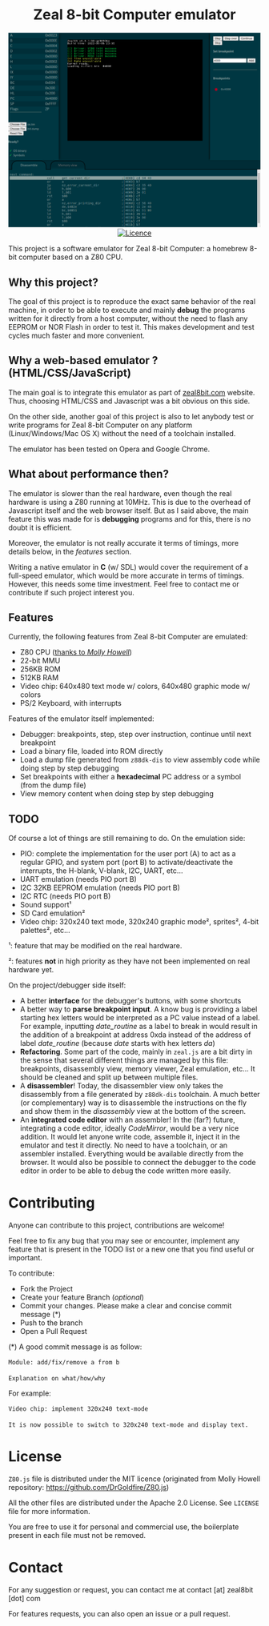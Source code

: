 <h1 align="center">Zeal 8-bit Computer emulator</h1>
<p align=center>
    <img src="imgs/screenshot.png" alt="screenshot" />
    <a href="https://opensource.org/licenses/Apache-2.0">
        <img src="https://img.shields.io/badge/License-Apache_2.0-blue.svg" alt="Licence" />
    </a>
</p>

This project is a software emulator for Zeal 8-bit Computer: a homebrew 8-bit computer based on a Z80 CPU.

## Why this project?

The goal of this project is to reproduce the exact same behavior of the real machine, in order to be able to execute and mainly **debug** the programs written for it directly from a host computer, without the need to flash any EEPROM or NOR Flash in order to test it. This makes development and test cycles much faster and more convenient. 

## Why a web-based emulator ? (HTML/CSS/JavaScript)

The main goal is to integrate this emulator as part of [zeal8bit.com](https://zeal8bit.com) website. Thus, choosing HTML/CSS and Javascript was a bit obvious on this side.

On the other side, another goal of this project is also to let anybody test or write programs for Zeal 8-bit Computer on any platform (Linux/Windows/Mac OS X) without the need of a toolchain installed. 

The emulator has been tested on Opera and Google Chrome.

## What about performance then?

The emulator is slower than the real hardware, even though the real hardware is using a Z80 running at 10MHz. This is due to the overhead of Javascript itself and the web browser itself. But as I said above, the main feature this was made for is **debugging** programs and for this, there is no doubt it is efficient.

Moreover, the emulator is not really accurate it terms of timings, more details below, in the *features* section.

Writing a native emulator in **C** (w/ SDL) would cover the requirement of a full-speed emulator, which would be more accurate in terms of timings. However, this needs some time investment. Feel free to contact me or contribute if such project interest you. 

## Features

Currently, the following features from Zeal 8-bit Computer are emulated:
* Z80 CPU ([thanks to *Molly Howell*](https://github.com/DrGoldfire/Z80.js))
* 22-bit MMU
* 256KB ROM
* 512KB RAM
* Video chip: 640x480 text mode w/ colors, 640x480 graphic mode w/ colors
* PS/2 Keyboard, with interrupts

Features of the emulator itself implemented:
* Debugger: breakpoints, step, step over instruction, continue until next breakpoint
* Load a binary file, loaded into ROM directly
* Load a dump file generated from `z88dk-dis` to view assembly code while doing step by step debugging
* Set breakpoints with either a **hexadecimal** PC address or a symbol (from the dump file)
* View memory content when doing step by step debugging

## TODO

Of course a lot of things are still remaining to do. On the emulation side:
* PIO: complete the implementation for the user port (A) to act as a regular GPIO, and system port (port B) to activate/deactivate the interrupts, the H-blank, V-blank, I2C, UART, etc...
* UART emulation (needs PIO port B)
* I2C 32KB EEPROM emulation (needs PIO port B) 
* I2C RTC (needs PIO port B)
* Sound support¹
* SD Card emulation²
* Video chip: 320x240 text mode, 320x240 graphic mode², sprites², 4-bit palettes², etc...

¹: feature that may be modified on the real hardware.

²: features **not** in high priority as they have not been implemented on real hardware yet.


On the project/debugger side itself:
* A better **interface** for the debugger's buttons, with some shortcuts
* A better way to **parse breakpoint input**. A know bug is providing a label starting hex letters would be interpreted as a PC value instead of a label. For example, inputting *date_routine* as a label to break in would result in the addition of a breakpoint at address 0xda instead of the address of label *date_routine* (because *date* starts with hex letters *da*)
* **Refactoring**. Some part of the code, mainly in `zeal.js` are a bit dirty in the sense that several different things are managed by this file: breakpoints, disassembly view, memory viewer, Zeal emulation, etc... It should be cleaned and split up between multiple files.
* A **disassembler**! Today, the disassembler view only takes the disassembly from a file generated by `z88dk-dis` toolchain. A much better (or complementary) way is to disassemble the instructions on the fly and show them in the *disassembly* view at the bottom of the screen.
* An **integrated code editor** with an assembler! In the (far?) future, integrating a code editor, ideally *CodeMirror*, would be a very nice addition. It would let anyone write code, assemble it, inject it in the emulator and test it directly. No need to have a toolchain, or an assembler installed. Everything would be available directly from the browser. It would also be possible to connect the debugger to the code editor in order to be able to debug the code written more easily.

# Contributing

Anyone can contribute to this project, contributions are welcome!

Feel free to fix any bug that you may see or encounter, implement any feature that is present in the TODO list or a new one that you find useful or important.

To contribute:
  * Fork the Project
  * Create your feature Branch (*optional*)
  * Commit your changes. Please make a clear and concise commit message (*)
  * Push to the branch
  * Open a Pull Request


(*) A good commit message is as follow:
```
Module: add/fix/remove a from b

Explanation on what/how/why
```
For example:
```
Video chip: implement 320x240 text-mode

It is now possible to switch to 320x240 text-mode and display text.
```

# License

`Z80.js` file is distributed under the MIT licence (originated from Molly Howell repository: https://github.com/DrGoldfire/Z80.js)

All the other files are distributed under the Apache 2.0 License. See `LICENSE` file for more information.

You are free to use it for personal and commercial use, the boilerplate present in each file must not be removed.

# Contact

For any suggestion or request, you can contact me at contact [at] zeal8bit [dot] com

For features requests, you can also open an issue or a pull request.
